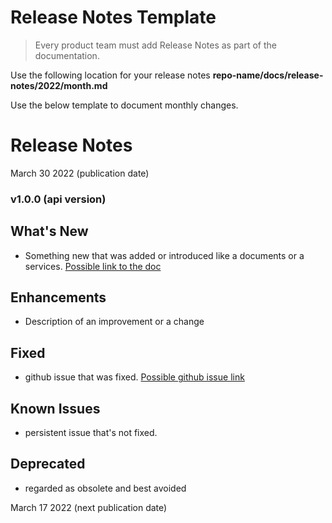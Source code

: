 # Release Notes Template

<!-- theme: success -->
> Every product team must add Release Notes as part of the documentation.

Use the following location for your release notes **repo-name/docs/release-notes/2022/month.md**

Use the below template to document monthly changes.
  
# Release Notes
March 30 2022 (publication date)

### v1.0.0 (api version)

## What's New
- Something new that was added or introduced like a documents or a services.  [Possible link to the doc](?path=/docs/getting-started.md)

## Enhancements
- Description of an improvement or a change

## Fixed
- github issue that was fixed. [Possible github issue link ](https://github.com/Fiserv/Support/issues)

## Known Issues
- persistent issue that's not fixed.

## Deprecated
- regarded as obsolete and best avoided


  
March 17 2022 (next publication date)
